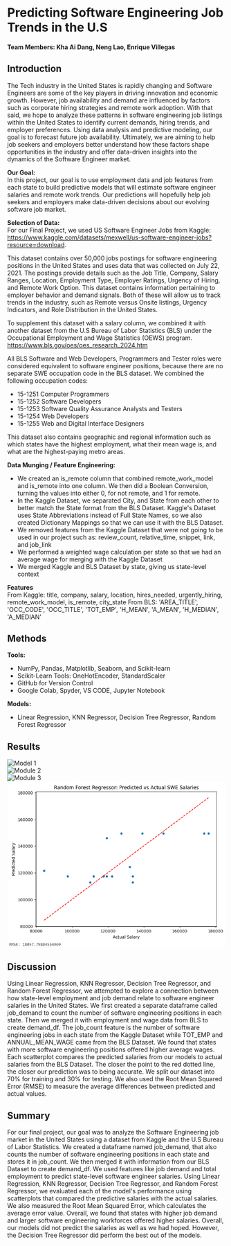 # Predicting Software Engineering Job Trends in the U.S

#### Team Members: Kha Ai Dang, Neng Lao, Enrique Villegas

## Introduction
The Tech industry in the United States is rapidly changing and Software Engineers are some of the key players in driving innovation and economic growth. However, job availability and demand are influenced by factors such as corporate hiring strategies and remote work adoption. With that said, we hope to analyze these patterns in software engineering job listings within the United States to identify current demands, hiring trends, and employer preferences. Using data analysis and predictive modeling, our goal is to forecast future job availability. Ultimately, we are aiming to help job seekers and employers better understand how these factors shape opportunities in the industry and offer data-driven insights into the dynamics of the Software Engineer market.

**Our Goal:**  
In this project, our goal is to use employment data and job features from each state to build predictive models that will estimate software engineer salaries and remote work trends. Our predictions will hopefully help job seekers and employers make data-driven decisions about our evolving software job market.

**Selection of Data:**  
For our Final Project, we used US Software Engineer Jobs from Kaggle:  
https://www.kaggle.com/datasets/mexwell/us-software-engineer-jobs?resource=download.  
  
This dataset contains over 50,000 jobs postings for software engineering positions in the United States and uses data that was collected on July 22, 2021. The postings provide details such as the Job Title, Company, Salary Ranges, Location, Employment Type, Employer Ratings, Urgency of Hiring, and Remote Work Option. This dataset contains information pertaining to employer behavior and demand signals. Both of these will allow us to track trends in the industry, such as Remote versus Onsite listings, Urgency Indicators, and Role Distribution in the United States.  

To supplement this dataset with a salary column, we combined it with another dataset from the U.S Bureau of Labor Statistics (BLS) under the Occupational Employment and Wage Statistics (OEWS) program.  
https://www.bls.gov/oes/oes_research_2024.htm  

All BLS Software and Web Developers, Programmers and Tester roles were considered equivalent to software engineer positions, because there are no separate SWE occupation code in the BLS dataset. We combined the following occupation codes:
- 15-1251 Computer Programmers
- 15-1252 Software Developers
- 15-1253 Software Quality Assurance Analysts and Testers
- 15-1254 Web Developers
- 15-1255 Web and Digital Interface Designers  
  
This dataset also contains geographic and regional information such as which states have the highest employment, what their mean wage is, and what are the highest-paying metro areas.

**Data Munging / Feature Engineering:**  
- We created an is_remote column that combined remote_work_model and is_remote into one column. We then did a Boolean Conversion, turning the values into either 0, for not remote, and  1  for remote.
- In the Kaggle Dataset, we separated City, and State from each other to better match the State format from the BLS Dataset. Kaggle's Dataset uses State Abbreviations instead of Full State Names, so we also created Dictionary Mappings so that we can use it with the BLS Dataset.
- We removed features from the Kaggle Dataset that were not going to be used in our project such as: review_count, relative_time, snippet, link, and job_link
- We performed a weighted wage calculation per state so that we had an average wage for merging with the Kaggle Dataset
- We merged Kaggle and BLS Dataset by state, giving us state-level context

**Features**  
From Kaggle: title, company, salary, location, hires_needed, urgently_hiring, remote_work_model, is_remote, city_state
From BLS: 'AREA_TITLE', 'OCC_CODE', 'OCC_TITLE', 'TOT_EMP', 'H_MEAN', 'A_MEAN', 'H_MEDIAN', 'A_MEDIAN'

## Methods
**Tools:**
- NumPy, Pandas, Matplotlib, Seaborn, and Scikit-learn
- Scikit-Learn Tools: OneHotEncoder, StandardScaler
- GitHub for Version Control
- Google Colab, Spyder, VS CODE, Jupyter Notebook

**Models:**
- Linear Regression, KNN Regressor, Decision Tree Regressor, Random Forest Regressor

## Results  
![Model 1](Model1.png)  
![Module 2](Model2.png)  
![Module 3](Model3.png)  
![Module 4](Model4.png)  


## Discussion  
Using Linear Regression, KNN Regressor, Decision Tree Regressor, and Random Forest Regressor, we attempted to explore a connection between how state-level employment and job demand relate to software engineer salaries in the United States. We first created a separate dataframe called job_demand to count the number of software engineering positions in each state. Then we merged it with employment and wage data from BLS to create demand_df. The job_count feature is the number of software engineering jobs in each state from the Kaggle Dataset while TOT_EMP and ANNUAL_MEAN_WAGE came from the BLS Dataset. We found that states with more software engineering positions offered higher average wages. Each scatterplot compares the predicted salaries from our models to actual salaries from the BLS Dataset. The closer the point to the red dotted line, the closer our prediction was to being accurate. We split our dataset into 70% for training and 30% for testing. We also used the Root Mean Squared Error (RMSE) to measure the average differences between predicted and actual values.

## Summary
For our final project, our goal was to analyze the Software Engineering job market in the United States using a dataset from Kaggle and the U.S Bureau of Labor Statistics. We created a dataframe named job_demand, that also counts the number of software engineering positions in each state and stores it in job_count. We then merged it with information from our BLS Dataset to create demand_df. We used features like job demand and total employment to predict state-level software engineer salaries. Using Linear Regression, KNN Regressor, Decision Tree Regressor, and Random Forest Regressor, we evaluated each of the model's performance using scatterplots that compared the predictive salaries with the actual salaries. We also measured the Root Mean Squared Error, which calculates the average error value. Overall, we found that states with higher job demand and larger software engineering workforces offered higher salaries. Overall, our models did not predict the salaries as well as we had hoped. However, the Decision Tree Regressor did perform the best out of the models.
